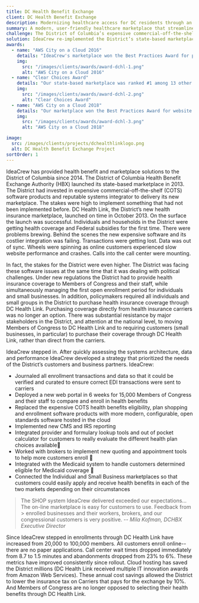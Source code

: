 ```yaml
---
title: DC Health Benefit Exchange
client: DC Health Benefit Exchange
description: Modernizing healthcare access for DC residents through an integrated eligibility system
summary: A modern, user-friendly healthcare marketplace that streamlines access to quality coverage for DC residents.
challenge: The District of Columbia’s expensive commercial-off-the-shelf (COTS) software failed after implementation during its first renewal period in 2014.
solution: IdeaCrew re-implemented the District’s state-based marketplace using open standards and cloud technology to quickly become one of the leading and most financially sustainable platforms in the nation.
awards:
  - name: "AWS City on a Cloud 2016"
    details: "IdeaCrew's marketplace won the Best Practices Award for providing a cost-effective platform"
    img:
      src: "/images/clients/awards/award-dchl-1.png"
      alt: "AWS City on a Cloud 2016"
  - name: "Clear Choices Award"
    details: "Our state-based marketplace was ranked #1 among 13 other State-Based Marketplaces"
    img:
      src: "/images/clients/awards/award-dchl-2.png"
      alt: "Clear Choices Award"
  - name: "AWS City on a Cloud 2018"
    details: "Our marketplace won the Best Practices Award for website performance and cost savings"
    img:
      src: "/images/clients/awards/award-dchl-3.png"
      alt: "AWS City on a Cloud 2018"

image:
  src: /images/clients/projects/dchealthlinklogo.png
  alt: DC Health Benefit Exchange Project
sortOrder: 1
---
```


IdeaCrew has provided health benefit and marketplace solutions to the District of Columbia since 2014. The District of Columbia Health Benefit Exchange Authority (HBX) launched its state-based marketplace in 2013. The District had invested in expensive commercial-off-the-shelf (COTS) software products and reputable systems integrator to delivery its new marketplace. The stakes were high to implement something that had not been implemented before. DC Health Link, the District’s new health insurance marketplace, launched on time in October 2013. On the surface the launch was successful. Individuals and households in the District were getting health coverage and Federal subsidies for the first time. There were problems brewing. Behind the scenes the new expensive software and its costlier integration was failing. Transactions were getting lost. Data was out of sync. Wheels were spinning as online customers experienced slow website performance and crashes. Calls into the call center were mounting.

In fact, the stakes for the District were even higher. The District was facing these software issues at the same time that it was dealing with political challenges. Under new regulations the District had to provide health insurance coverage to Members of Congress and their staff, while simultaneously managing the first open enrollment period for individuals and small businesses. In addition, policymakers required all individuals and small groups in the District to purchase health insurance coverage through DC Health Link. Purchasing coverage directly from health insurance carriers was no longer an option. There was substantial resistance by major stakeholders in the District, and attention at the national level, to moving Members of Congress to DC Health Link and to requiring customers (small businesses, in particular) to purchase their coverage through DC Health Link, rather than direct from the carriers.

IdeaCrew stepped in. After quickly assessing the systems architecture, data and performance IdeaCrew developed a strategy that prioritized the needs of the District’s customers and business partners. IdeaCrew:

- Journaled all enrollment transactions and data so that it could be verified and curated to ensure correct EDI transactions were sent to carriers
- Deployed a new web portal in 6 weeks for 15,000 Members of Congress and their staff to compare and enroll in health benefits
- Replaced the expensive COTS health benefits eligibility, plan shopping and enrollment software products with more modern, configurable, open standards software hosted in the cloud
- Implemented new CMS and IRS reporting
- Integrated provider and formulary lookup tools and out of pocket calculator for customers to really evaluate the different health plan choices available
- Worked with brokers to implement new quoting and appointment tools to help more customers enroll 
- Integrated with the Medicaid system to handle customers determined eligible for Medicaid coverage 
- Connected the Individual and Small Business marketplaces so that customers could easily apply and receive health benefits in each of the two markets depending on their circumstances

> The SHOP system IdeaCrew delivered exceeded our expectations…The on-line marketplace is easy for customers to use. Feedback from > enrolled businesses and their workers, brokers, and our congressional customers is very positive.
> -- <cite>Mila Kofman, DCHBX Executive Director</cite>

Since IdeaCrew stepped in enrollments through DC Health Link have increased from 20,000 to 100,000 members. All customers enroll online--there are no paper applications. Call center wait times dropped immediately from 8.7 to 1.5 minutes and abandonments dropped from 23% to 6%. These metrics have improved consistently since rollout. Cloud hosting has saved the District millions (DC Health Link received multiple IT innovation awards from Amazon Web Services). These annual cost savings allowed the District to lower the insurance tax on Carriers that pays for the exchange by 10%. And Members of Congress are no longer opposed to selecting their health benefits through DC Health Link.
